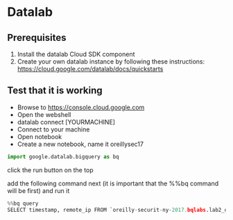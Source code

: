 # Datalab

## Prerequisites

1. Install the datalab Cloud SDK component
2. Create your own datalab instance by following these instructions: https://cloud.google.com/datalab/docs/quickstarts

## Test that it is working

* Browse to https://console.cloud.google.com
* Open the webshell
* datalab connect [YOURMACHINE]
* Connect to your machine
* Open notebook
* Create a new notebook, name it oreillysec17
```python
import google.datalab.bigquery as bq
```
click the run button on the top

add the following command next (it is important that the %%bq command will be first) and run it
```python
%%bq query
SELECT timestamp, remote_ip FROM `oreilly-securit-ny-2017.bqlabs.lab2_data` LIMIT 1000
```
